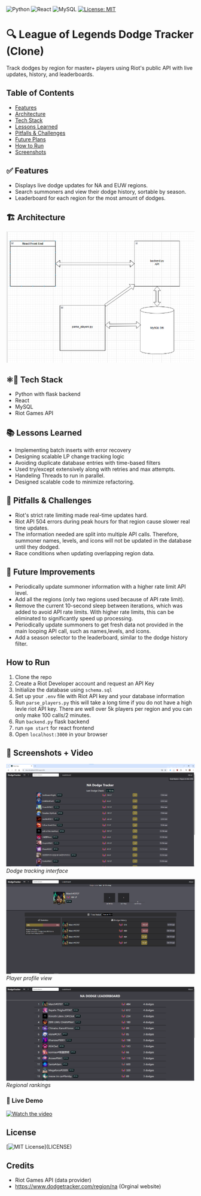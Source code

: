 ![Python](https://img.shields.io/badge/python-3.10-blue)
![React](https://img.shields.io/badge/react-18.x-blue)
![MySQL](https://img.shields.io/badge/database-MySQL-blue)
[![License: MIT](https://img.shields.io/badge/License-MIT-yellow.svg)](https://opensource.org/licenses/MIT)

# 🔍 League of Legends Dodge Tracker (Clone)

Track dodges by region for master+ players using Riot's public API with live updates, history, and leaderboards.

## Table of Contents

- [Features](#features)
- [Architecture](#architecture)
- [Tech Stack](#tech-stack)
- [Lessons Learned](#lessons-learned)
- [Pitfalls & Challenges](#pitfalls--challenges)
- [Future Plans](#future-plans)
- [How to Run](#how-to-run)
- [Screenshots](#screenshots)

## ✅ Features

- Displays live dodge updates for NA and EUW regions.
- Search summoners and view their dodge history, sortable by season.
- Leaderboard for each region for the most amount of dodges.

## 🏗️ Architecture

![Architecture Diagram](React/dodge-tracker/public/Images/Diagram.png)

## ⚛🐍 Tech Stack

- Python with flask backend
- React
- MySQL
- Riot Games API

## 📚 Lessons Learned

- Implementing batch inserts with error recovery
- Designing scalable LP change tracking logic
- Avoiding duplicate database entries with time-based filters
- Used try/except extensively along with retries and max attempts.
- Handeling Threads to run in parallel.
- Designed scalable code to minimize refactoring.

## 🚩 Pitfalls & Challenges

- Riot's strict rate limiting made real-time updates hard.
- Riot API 504 errors during peak hours for that region cause slower real time updates.
- The information needed are split into multiple API calls. Therefore, summoner names, levels, and icons will not be updated in the database until they dodged.
- Race conditions when updating overlapping region data.

## 🚀 Future Improvements

- Periodically update summoner information with a higher rate limit API level.
- Add all the regions (only two regions used because of API rate limit).
- Remove the current 10-second sleep between iterations, which was added to avoid API rate limits. With higher rate limits, this can be eliminated to significantly speed up processing.
- Periodically update summoners to get fresh data not provided in the main looping API call, such as names,levels, and icons.
- Add a season selector to the leaderboard, similar to the dodge history filter.

## How to Run

1. Clone the repo
2. Create a Riot Developer account and request an API Key
3. Initialize the database using `schema.sql`
4. Set up your `.env` file with Riot API key and your database information
5. Run `parse_players.py` this will take a long time if you do not have a high levle riot API key. There are well over 5k players per region and you can only make 100 calls/2 minutes.
6. Run `backend.py` flask backend
7. run `npm start` for react frontend
8. Open `localhost:3000` in your browser

## 📸 Screenshots + Video

![Dodge Page](React/dodge-tracker/public/Images/DodgePage.png)  
_Dodge tracking interface_

![Summoner Page](React/dodge-tracker/public/Images/SummonerPage.png)  
_Player profile view_

![Leaderboard Page](React/dodge-tracker/public/Images/Leaderboard.png)  
_Regional rankings_

### 🎥 Live Demo

[![Watch the video](https://img.youtube.com/vi/KpcE3B7J_Wc/maxresdefault.jpg)](https://www.youtube.com/watch?v=KpcE3B7J_Wc)

## License

[![MIT License](https://img.shields.io/apm/l/atomic-design-ui.svg?)](LICENSE)

## Credits

- Riot Games API (data provider)
- https://www.dodgetracker.com/region/na (Orginal website)
